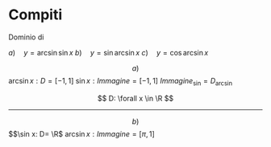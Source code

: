 # Compiti
Dominio di 

$a) \quad y=\arcsin \sin x$
$b) \quad y=\sin \arcsin x$
$c) \quad y=\cos \arcsin x$

$$
a)
$$
$\arcsin x:D=[-1,1]$
$\sin x:Immagine = [-1,1]$
$Immagine_{\sin}=D_{\arcsin}$

$$
D: \forall x \in \R
$$

---

$$
b)
$$
$$\sin x: D= \R$
$\arcsin x:Immagine = [\pi,1]$

<!--stackedit_data:
eyJoaXN0b3J5IjpbLTk3NjY0Mjg0LDcyNjUxMzcyOSwxNDA1Nj
cxNjk1XX0=
-->